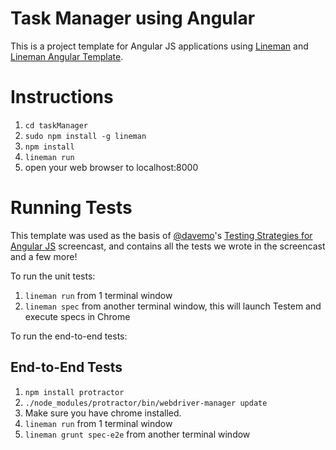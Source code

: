 # Task Manager using Angular

This is a project template for Angular JS applications using [Lineman](http://www.linemanjs.com)
and [Lineman Angular Template](https://github.com/linemanjs/lineman-angular-template).

# Instructions
1. `cd taskManager`
1. `sudo npm install -g lineman`
1. `npm install`
1. `lineman run`
1. open your web browser to localhost:8000

# Running Tests

This template was used as the basis of [@davemo](http://www.github.com/davemo)'s [Testing Strategies for Angular JS](http://www.youtube.com/watch?v=UYVcY9EJcRs) screencast, and contains all the tests we wrote in the screencast and a few more!

To run the unit tests:

1. `lineman run` from 1 terminal window
2. `lineman spec` from another terminal window, this will launch Testem and execute specs in Chrome

To run the end-to-end tests:

## End-to-End Tests

1. `npm install protractor`
2. `./node_modules/protractor/bin/webdriver-manager update`
3. Make sure you have chrome installed.
4. `lineman run` from 1 terminal window
5. `lineman grunt spec-e2e` from another terminal window
